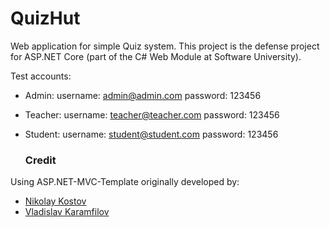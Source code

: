 # QuizHut
Web application for simple Quiz system.
This project is the defense project for ASP.NET Core (part of the C# Web Module at Software University).

Test accounts:

- Admin:
username: admin@admin.com
password: 123456

- Teacher:
username: teacher@teacher.com
password: 123456

- Student:
username: student@student.com
password: 123456

  ### Credit
  
 Using ASP.NET-MVC-Template originally developed by:
- [Nikolay Kostov](https://github.com/NikolayIT)
- [Vladislav Karamfilov](https://github.com/vladislav-karamfilov)
